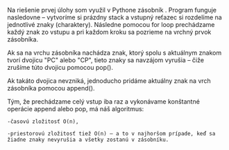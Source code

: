 Na riešenie prvej úlohy som využil v Pythone zásobník . 
Program funguje nasledovne – vytvoríme si prázdny stack a vstupný reťazec si rozdelíme na jednotlivé znaky (charaktery). Následne pomocou for loop prechádzame každý znak zo vstupu a pri každom kroku sa pozrieme na vrchný prvok zásobníka. 

Ak sa na vrchu zásobníka nachádza znak, ktorý spolu s aktuálnym znakom tvorí dvojicu "PC" alebo "CP", tieto znaky sa navzájom vyrušia – čiže zrušíme túto dvojicu pomocou pop(). 

Ak takáto dvojica nevzniká, jednoducho pridáme aktuálny znak na vrch zásobníka pomocou append(). 

Tým, že prechádzame celý vstup iba raz a vykonávame konštantné operácie append alebo pop, má náš algoritmus: 

    -časovú zložitosť O(n), 

    -priestorovú zložitosť tiež O(n) – a to v najhoršom prípade, keď sa žiadne znaky nevyrušia a všetky zostanú v zásobníku. 

 
